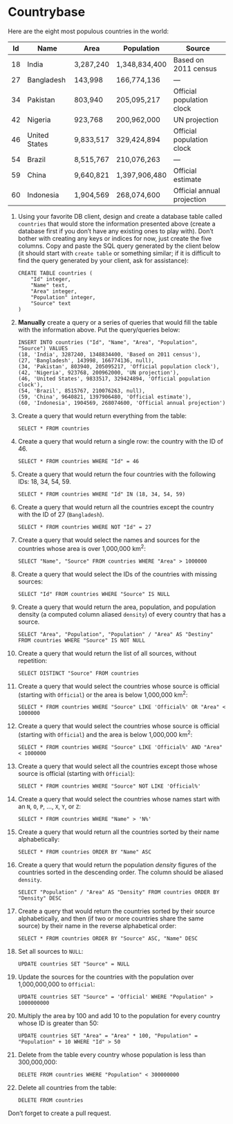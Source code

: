 # Countrybase

Here are the eight most populous countries in the world: 

| Id | Name           | Area      | Population    | Source                     |
|----|----------------|-----------|---------------|----------------------------|
| 18 |  India         | 3,287,240 | 1,348,834,400 | Based on 2011 census       |
| 27 |  Bangladesh    | 143,998   | 166,774,136   | —                          |
| 34 |  Pakistan      | 803,940   | 205,095,217   | Official population clock  |
| 42 |  Nigeria       | 923,768   | 200,962,000   | UN projection              |
| 46 |  United States | 9,833,517 | 329,424,894   | Official population clock  |
| 54 |  Brazil        | 8,515,767 | 210,076,263   | —                          |
| 59 |  China         | 9,640,821 | 1,397,906,480 | Official estimate          |
| 60 |  Indonesia     | 1,904,569 | 268,074,600   | Official annual projection |

1. Using your favorite DB client, design and create a database table called `countries` that would store the information presented above (create a database first if you don’t have any existing ones to play with). Don’t bother with creating any keys or indices for now, just create the five columns. Copy and paste the SQL query generated by the client below (it should start with `create table` or something similar; if it is difficult to find the query generated by your client, ask for assistance):

    ```postgresql
    CREATE TABLE countries (
        "Id" integer,
        "Name" text,
        "Area" integer,
        "Population" integer,
        "Source" text
    )
    ```

2. **Manually** create a query or a series of queries that would fill the table with the information above. Put the query/queries below:

    ```postgresql
    INSERT INTO countries ("Id", "Name", "Area", "Population", "Source") VALUES 
    (18, 'India', 3287240, 1348834400, 'Based on 2011 census'),
    (27, 'Bangladesh', 143998, 166774136, null),
    (34, 'Pakistan', 803940, 205095217, 'Official population clock'),
    (42, 'Nigeria', 923768, 200962000, 'UN projection'),            
    (46, 'United States', 9833517, 329424894, 'Official population clock'),
    (54, 'Brazil', 8515767, 210076263, null),
    (59, 'China', 9640821, 1397906480, 'Official estimate'),
    (60, 'Indonesia', 1904569, 268074600, 'Official annual projection')
    ```

3. Create a query that would return everything from the table:

    ```postgresql
    SELECT * FROM countries
    ```

4. Create a query that would return a single row: the country with the ID of 46.

    ```postgresql
    SELECT * FROM countries WHERE "Id" = 46
    ```

5. Create a query that would return the four countries with the following IDs: 18, 34, 54, 59.

    ```postgresql
    SELECT * FROM countries WHERE "Id" IN (18, 34, 54, 59)
    ```

6. Create a query that would return all the countries except the country with the ID of 27 (`Bangladesh`).

    ```postgresql
    SELECT * FROM countries WHERE NOT "Id" = 27
    ```

7. Create a query that would select the names and sources for the countries whose area is over 1,000,000 km<sup>2</sup>:

    ```postgresql
    SELECT "Name", "Source" FROM countries WHERE "Area" > 1000000
    ```
    
8. Create a query that would select the IDs of the countries with missing sources:

    ```postgresql
    SELECT "Id" FROM countries WHERE "Source" IS NULL
    ```
    
9. Create a query that would return the area, population, and population density (a computed column aliased `density`) of every country that has a source.

    ```postgresql
    SELECT "Area", "Population", "Population" / "Area" AS "Destiny" FROM countries WHERE "Source" IS NOT NULL
    ```
    
10. Create a query that would return the list of all sources, without repetition:

    ```postgresql
    SELECT DISTINCT "Source" FROM countries
    ```

11. Create a query that would select the countries whose source is official (starting with `Official`) or the area is below 1,000,000 km<sup>2</sup>:

    ```postgresql
    SELECT * FROM countries WHERE "Source" LIKE 'Official%' OR "Area" < 1000000
    ```

12. Create a query that would select the countries whose source is official (starting with `Official`) and the area is below 1,000,000 km<sup>2</sup>:

    ```postgresql
    SELECT * FROM countries WHERE "Source" LIKE 'Official%' AND "Area" < 1000000
    ```
    
13. Create a query that would select all the countries except those whose source is official (starting with `Official`):

    ```postgresql
    SELECT * FROM countries WHERE "Source" NOT LIKE 'Official%'
    ```
    
14. Create a query that would select the countries whose names start with an `N`, `O`, `P`, ..., `X`, `Y`, or `Z`:

    ```postgresql
    SELECT * FROM countries WHERE "Name" > 'N%'
    ```
    
15. Create a query that would return all the countries sorted by their name alphabetically:

    ```postgresql
    SELECT * FROM countries ORDER BY "Name" ASC
    ```

16. Create a query that would return the population _density_ figures of the countries sorted in the descending order. The column should be aliased `density`.

    ```postgresql
    SELECT "Population" / "Area" AS "Density" FROM countries ORDER BY "Density" DESC
    ```

17. Create a query that would return the countries sorted by their source alphabetically, and then (if two or more countries share the same source) by their name in the reverse alphabetical order:

    ```postgresql
    SELECT * FROM countries ORDER BY "Source" ASC, "Name" DESC
    ```
    
18. Set all sources to `NULL`:

    ```postgresql
    UPDATE countries SET "Source" = NULL
    ```
    
19. Update the sources for the countries with the population over 1,000,000,000 to `Official`:

    ```postgresql
    UPDATE countries SET "Source" = 'Official' WHERE "Population" > 1000000000
    ```
    
20. Multiply the area by 100 and add 10 to the population for every country whose ID is greater than 50:

    ```postgresql
    UPDATE countries SET "Area" = "Area" * 100, "Population" = "Population" + 10 WHERE "Id" > 50
    ```

21. Delete from the table every country whose population is less than 300,000,000:

    ```postgresql
    DELETE FROM countries WHERE "Population" < 300000000
    ```

22. Delete all countries from the table:

    ```postgresql
    DELETE FROM countries
    ```
    
Don’t forget to create a pull request.
